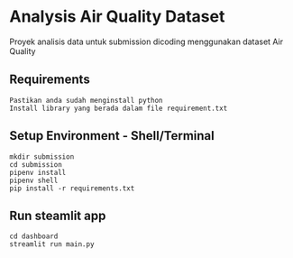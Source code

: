 # Analysis Air Quality Dataset
Proyek analisis data untuk submission dicoding menggunakan dataset Air Quality

## Requirements
```
Pastikan anda sudah menginstall python
Install library yang berada dalam file requirement.txt
```

## Setup Environment - Shell/Terminal
```
mkdir submission
cd submission
pipenv install
pipenv shell
pip install -r requirements.txt
```

## Run steamlit app
```
cd dashboard
streamlit run main.py
```
